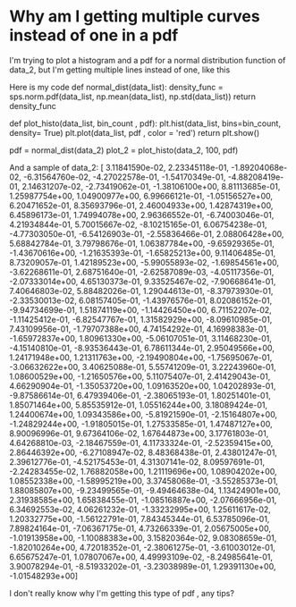 
# Why am I getting multiple curves instead of one in a pdf

I'm trying to plot a histogram and a pdf for a normal distribution function of data_2, but I'm getting multiple lines instead of one, like this

Here is my code
def normal_dist(data_list):
    density_func = sps.norm.pdf(data_list, np.mean(data_list), np.std(data_list))
    return density_func

def plot_histo(data_list, bin_count , pdf):
    plt.hist(data_list, bins=bin_count, density= True)
    plt.plot(data_list, pdf , color = 'red')
    return plt.show()

pdf = normal_dist(data_2)
plot_2 = plot_histo(data_2, 100, pdf)

And a sample of data_2:
[ 3.11841590e-02,  2.23345118e-01, -1.89204068e-02, -6.31564760e-02,
       -4.27022578e-01, -1.54170349e-01, -4.88208419e-01,  2.14631207e-02,
       -2.73419062e-01, -1.38106100e+00,  8.81113685e-01,  1.25987754e+00,
        1.04900977e+00,  6.99666121e-01, -1.05156527e+00,  6.20471652e-01,
        8.35693796e-01,  2.46004933e+00,  1.42874319e+00,  6.45896173e-01,
        1.74994078e+00,  2.96366552e-01, -6.74003046e-01,  4.21934844e-01,
        5.70015667e-02, -8.10215165e-01,  6.06754238e-01, -4.77303050e-01,
       -6.54126903e-01, -2.55836466e-01,  2.08806428e+00,  5.68842784e-01,
        3.79798676e-01,  1.06387784e+00, -9.65929365e-01, -1.43670616e+00,
       -1.21635393e-01, -1.65825213e+00,  9.11406485e-01,  8.73209057e-01,
        1.42189523e+00, -5.99055893e-02, -1.69854561e+00, -3.62268611e-01,
        2.68751640e-01, -2.62587089e-03, -4.05117356e-01, -2.07333014e+00,
        4.65130373e-01,  9.33525467e-02, -7.90668641e-01,  7.40646803e-02,
        5.88482026e-01,  1.29044613e-01, -8.37973930e-01, -2.33530013e-02,
        6.08157405e-01, -1.43976576e-01,  8.02086152e-01, -9.94734699e-01,
        1.51874119e+00, -1.14426450e+00,  6.71152207e-02, -1.11425412e-01,
       -6.82547767e-01,  1.31582929e+00, -8.09610985e-01,  7.43109956e-01,
       -1.79707388e+00,  4.74154292e-01,  4.16998383e-01, -1.65972837e+00,
        1.80961330e+00, -5.06107051e-01,  3.11468230e-01, -4.15140810e-01,
       -8.93536443e-01,  6.78611344e-01,  2.95049566e+00,  1.24171948e+00,
        1.21311763e+00, -2.19490804e+00, -1.75695067e-01, -3.06632622e+00,
        3.40625088e-01,  5.55741209e-01,  3.22243960e-01,  1.08600529e+00,
       -1.21650576e+00,  5.11075407e-01,  2.41429043e-01,  4.66290904e-01,
       -1.35053720e+00,  1.09163520e+00,  1.04202893e-01, -9.87586614e-01,
        6.47939406e-01, -2.38065193e-01,  1.80251401e-01,  1.85071464e+00,
        5.85535912e-01,  1.05516244e+00,  3.18089424e-01,  1.24400674e+00,
        1.09343586e+00, -5.81921590e-01, -2.15164807e+00, -1.24829244e+00,
       -1.91805015e-01,  1.27533585e-01,  1.47487127e+00,  8.90096996e-01,
        9.67364106e-02,  1.67644873e+00,  3.17761803e-01,  4.64268810e-03,
       -2.18467559e-01,  4.11733324e-01, -2.52359415e+00,  2.86446392e+00,
       -6.27108947e-02,  8.48368438e-01,  2.43801247e-01,  2.39612776e-01,
       -4.52175453e-01,  4.31307141e-02,  8.09597691e-01, -2.24283455e-02,
        1.76882058e+00,  1.21119696e+00,  1.08904202e+00,  1.08552338e+00,
       -1.58995219e+00,  3.37458068e-01, -3.55285373e-01,  1.88085807e+00,
       -9.23499565e-01, -9.49464638e-04,  1.13424901e+00,  2.31938585e+00,
        1.65838455e-01, -1.08516887e+00, -2.07666956e-01,  6.34692553e-02,
        4.06261232e-01, -1.33232995e+00,  1.25611617e-02,  1.20332775e+00,
       -1.56122791e-01,  7.84345344e-01,  6.53785096e-01,  7.89824164e-01,
       -7.06367175e-01,  4.73266339e-01,  2.05675005e+00, -1.01913958e+00,
       -1.10088383e+00,  3.15820364e-02,  9.08308659e-01, -1.82010264e+00,
        4.72018352e-01, -2.38061275e-01, -3.61003012e-01,  6.65675247e-01,
        1.07807067e+00,  4.49993109e-02, -8.24985641e-01,  3.90078294e-01,
       -8.51933202e-01, -3.23038989e-01,  1.29391130e+00, -1.01548293e+00]

I don't really know why I'm getting this type of pdf , any tips?

        